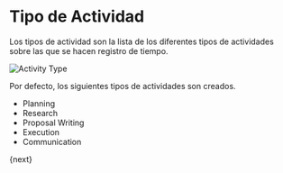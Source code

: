 # Tipo de Actividad

Los tipos de actividad son la lista de los diferentes tipos de actividades sobre las que se hacen registro de tiempo.

<img class="screenshot" alt="Activity Type" src="{{docs_base_url}}/assets/img/project/activity_type.png">

Por defecto, los siguientes tipos de actividades son creados.

* Planning
* Research
* Proposal Writing
* Execution
* Communication

{next}